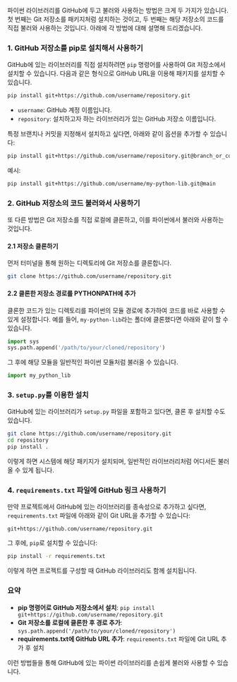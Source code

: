 파이썬 라이브러리를 GitHub에 두고 불러와 사용하는 방법은 크게 두 가지가 있습니다. 첫 번째는 Git 저장소를 패키지처럼 설치하는 것이고, 두 번째는 해당 저장소의 코드를 직접 불러와 사용하는 것입니다. 아래에 각 방법에 대해 설명해 드리겠습니다.

### 1. GitHub 저장소를 pip로 설치해서 사용하기

GitHub에 있는 라이브러리를 직접 설치하려면 `pip` 명령어를 사용하여 Git 저장소에서 설치할 수 있습니다. 다음과 같은 형식으로 GitHub URL을 이용해 패키지를 설치할 수 있습니다.

```bash
pip install git+https://github.com/username/repository.git
```

- `username`: GitHub 계정 이름입니다.
- `repository`: 설치하고자 하는 라이브러리가 있는 GitHub 저장소 이름입니다.

특정 브랜치나 커밋을 지정해서 설치하고 싶다면, 아래와 같이 옵션을 추가할 수 있습니다:

```bash
pip install git+https://github.com/username/repository.git@branch_or_commit
```

예시:
```bash
pip install git+https://github.com/username/my-python-lib.git@main
```

### 2. GitHub 저장소의 코드 불러와서 사용하기

또 다른 방법은 Git 저장소를 직접 로컬에 클론하고, 이를 파이썬에서 불러와 사용하는 것입니다.

#### 2.1 저장소 클론하기

먼저 터미널을 통해 원하는 디렉토리에 Git 저장소를 클론합니다.

```bash
git clone https://github.com/username/repository.git
```

#### 2.2 클론한 저장소 경로를 PYTHONPATH에 추가

클론한 코드가 있는 디렉토리를 파이썬의 모듈 경로에 추가하여 코드를 바로 사용할 수 있게 설정합니다. 예를 들어, `my-python-lib`라는 폴더에 클론했다면 아래와 같이 할 수 있습니다.

```python
import sys
sys.path.append('/path/to/your/cloned/repository')
```

그 후에 해당 모듈을 일반적인 파이썬 모듈처럼 불러올 수 있습니다.

```python
import my_python_lib
```

### 3. `setup.py`를 이용한 설치

GitHub에 있는 라이브러리가 `setup.py` 파일을 포함하고 있다면, 클론 후 설치할 수도 있습니다.

```bash
git clone https://github.com/username/repository.git
cd repository
pip install .
```

이렇게 하면 시스템에 해당 패키지가 설치되며, 일반적인 라이브러리처럼 어디서든 불러올 수 있게 됩니다.

### 4. `requirements.txt` 파일에 GitHub 링크 사용하기

만약 프로젝트에서 GitHub에 있는 라이브러리를 종속성으로 추가하고 싶다면, `requirements.txt` 파일에 아래와 같이 Git URL을 추가할 수 있습니다:

```text
git+https://github.com/username/repository.git
```

그 후에, `pip`로 설치할 수 있습니다:

```bash
pip install -r requirements.txt
```

이렇게 하면 프로젝트를 구성할 때 GitHub 라이브러리도 함께 설치됩니다.

### 요약

- **pip 명령어로 GitHub 저장소에서 설치**: `pip install git+https://github.com/username/repository.git`
- **Git 저장소를 로컬에 클론한 후 경로 추가**: `sys.path.append('/path/to/your/cloned/repository')`
- **requirements.txt에 GitHub URL 추가**: `requirements.txt` 파일에 Git URL 추가 후 설치

이런 방법들을 통해 GitHub에 있는 파이썬 라이브러리를 손쉽게 불러와 사용할 수 있습니다.